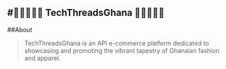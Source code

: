 #🛒👗🧵👕👜 TechThreadsGhana 👜👕🧵👗🛒
---
##About
> TechThreadsGhana is an API e-commerce platform dedicated to showcasing and promoting the vibrant tapestry of Ghanaian fashion and apparel.

## 
